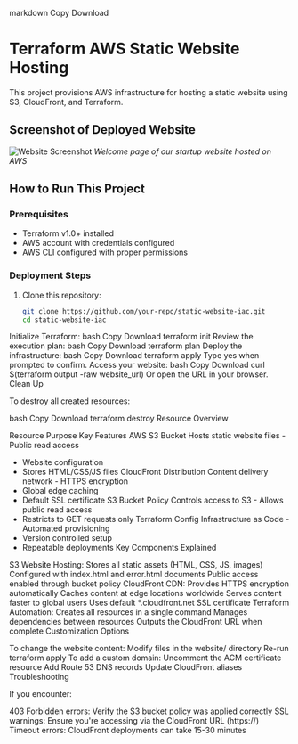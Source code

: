 markdown
Copy
Download
# Terraform AWS Static Website Hosting

This project provisions AWS infrastructure for hosting a static website using S3, CloudFront, and Terraform.

## Screenshot of Deployed Website

![Website Screenshot](./Screenshot%202025-04-19%20at%2017.41.19.png)
*Welcome page of our startup website hosted on AWS*

## How to Run This Project

### Prerequisites
- Terraform v1.0+ installed
- AWS account with credentials configured
- AWS CLI configured with proper permissions

### Deployment Steps

1. Clone this repository:
   ```bash
   git clone https://github.com/your-repo/static-website-iac.git
   cd static-website-iac
Initialize Terraform:
bash
Copy
Download
terraform init
Review the execution plan:
bash
Copy
Download
terraform plan
Deploy the infrastructure:
bash
Copy
Download
terraform apply
Type yes when prompted to confirm.
Access your website:
bash
Copy
Download
curl $(terraform output -raw website_url)
Or open the URL in your browser.
Clean Up

To destroy all created resources:

bash
Copy
Download
terraform destroy
Resource Overview

Resource	Purpose	Key Features
AWS S3 Bucket	Hosts static website files	- Public read access
- Website configuration
- Stores HTML/CSS/JS files
CloudFront Distribution	Content delivery network	- HTTPS encryption
- Global edge caching
- Default SSL certificate
S3 Bucket Policy	Controls access to S3	- Allows public read access
- Restricts to GET requests only
Terraform Config	Infrastructure as Code	- Automated provisioning
- Version controlled setup
- Repeatable deployments
Key Components Explained

S3 Website Hosting:
Stores all static assets (HTML, CSS, JS, images)
Configured with index.html and error.html documents
Public access enabled through bucket policy
CloudFront CDN:
Provides HTTPS encryption automatically
Caches content at edge locations worldwide
Serves content faster to global users
Uses default *.cloudfront.net SSL certificate
Terraform Automation:
Creates all resources in a single command
Manages dependencies between resources
Outputs the CloudFront URL when complete
Customization Options

To change the website content:
Modify files in the website/ directory
Re-run terraform apply
To add a custom domain:
Uncomment the ACM certificate resource
Add Route 53 DNS records
Update CloudFront aliases
Troubleshooting

If you encounter:

403 Forbidden errors: Verify the S3 bucket policy was applied correctly
SSL warnings: Ensure you're accessing via the CloudFront URL (https://)
Timeout errors: CloudFront deployments can take 15-30 minutes